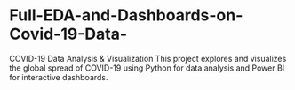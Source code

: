 # Full-EDA-and-Dashboards-on-Covid-19-Data-
COVID-19 Data Analysis &amp; Visualization  This project explores and visualizes the global spread of COVID-19 using Python for data analysis and Power BI for interactive dashboards.
